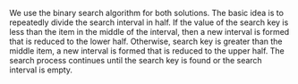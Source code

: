We use the binary search algorithm for both solutions. The basic idea 
is to repeatedly divide the search interval in half. If the value of the 
search key is less than the item in the middle of the interval, then a 
new interval is formed that is reduced to the lower half. Otherwise, 
search key is greater than the middle item, a new interval is formed that 
is reduced to the upper half. The search process continues until the search 
key is found or the search interval is empty.
